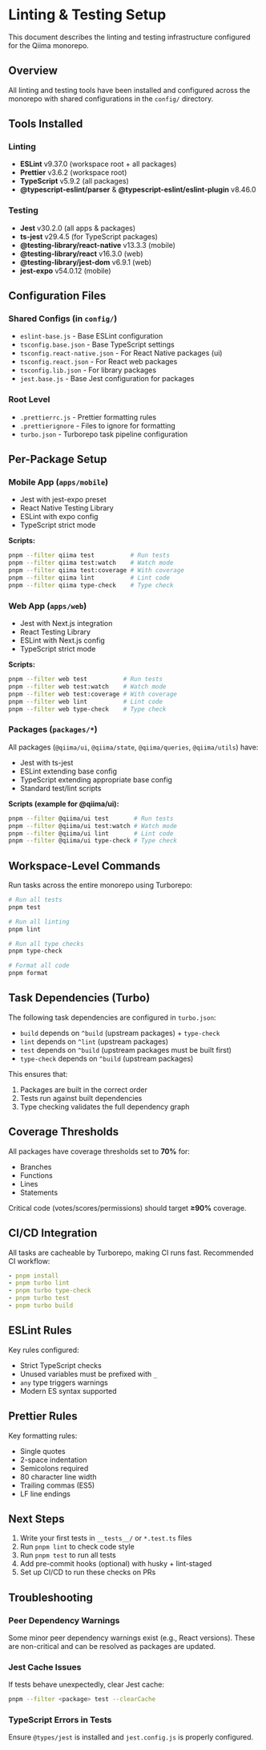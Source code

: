 # Linting & Testing Setup

This document describes the linting and testing infrastructure configured for the Qiima monorepo.

## Overview

All linting and testing tools have been installed and configured across the monorepo with shared configurations in the `config/` directory.

## Tools Installed

### Linting
- **ESLint** v9.37.0 (workspace root + all packages)
- **Prettier** v3.6.2 (workspace root)
- **TypeScript** v5.9.2 (all packages)
- **@typescript-eslint/parser** & **@typescript-eslint/eslint-plugin** v8.46.0

### Testing
- **Jest** v30.2.0 (all apps & packages)
- **ts-jest** v29.4.5 (for TypeScript packages)
- **@testing-library/react-native** v13.3.3 (mobile)
- **@testing-library/react** v16.3.0 (web)
- **@testing-library/jest-dom** v6.9.1 (web)
- **jest-expo** v54.0.12 (mobile)

## Configuration Files

### Shared Configs (in `config/`)
- `eslint-base.js` - Base ESLint configuration
- `tsconfig.base.json` - Base TypeScript settings
- `tsconfig.react-native.json` - For React Native packages (ui)
- `tsconfig.react.json` - For React web packages
- `tsconfig.lib.json` - For library packages
- `jest.base.js` - Base Jest configuration for packages

### Root Level
- `.prettierrc.js` - Prettier formatting rules
- `.prettierignore` - Files to ignore for formatting
- `turbo.json` - Turborepo task pipeline configuration

## Per-Package Setup

### Mobile App (`apps/mobile`)
- Jest with jest-expo preset
- React Native Testing Library
- ESLint with expo config
- TypeScript strict mode

**Scripts:**
```bash
pnpm --filter qiima test          # Run tests
pnpm --filter qiima test:watch    # Watch mode
pnpm --filter qiima test:coverage # With coverage
pnpm --filter qiima lint          # Lint code
pnpm --filter qiima type-check    # Type check
```

### Web App (`apps/web`)
- Jest with Next.js integration
- React Testing Library
- ESLint with Next.js config
- TypeScript strict mode

**Scripts:**
```bash
pnpm --filter web test          # Run tests
pnpm --filter web test:watch    # Watch mode
pnpm --filter web test:coverage # With coverage
pnpm --filter web lint          # Lint code
pnpm --filter web type-check    # Type check
```

### Packages (`packages/*`)

All packages (`@qiima/ui`, `@qiima/state`, `@qiima/queries`, `@qiima/utils`) have:
- Jest with ts-jest
- ESLint extending base config
- TypeScript extending appropriate base config
- Standard test/lint scripts

**Scripts (example for @qiima/ui):**
```bash
pnpm --filter @qiima/ui test       # Run tests
pnpm --filter @qiima/ui test:watch # Watch mode
pnpm --filter @qiima/ui lint       # Lint code
pnpm --filter @qiima/ui type-check # Type check
```

## Workspace-Level Commands

Run tasks across the entire monorepo using Turborepo:

```bash
# Run all tests
pnpm test

# Run all linting
pnpm lint

# Run all type checks
pnpm type-check

# Format all code
pnpm format
```

## Task Dependencies (Turbo)

The following task dependencies are configured in `turbo.json`:

- `build` depends on `^build` (upstream packages) + `type-check`
- `lint` depends on `^lint` (upstream packages)
- `test` depends on `^build` (upstream packages must be built first)
- `type-check` depends on `^build` (upstream packages)

This ensures that:
1. Packages are built in the correct order
2. Tests run against built dependencies
3. Type checking validates the full dependency graph

## Coverage Thresholds

All packages have coverage thresholds set to **70%** for:
- Branches
- Functions
- Lines
- Statements

Critical code (votes/scores/permissions) should target **≥90%** coverage.

## CI/CD Integration

All tasks are cacheable by Turborepo, making CI runs fast. Recommended CI workflow:

```yaml
- pnpm install
- pnpm turbo lint
- pnpm turbo type-check
- pnpm turbo test
- pnpm turbo build
```

## ESLint Rules

Key rules configured:
- Strict TypeScript checks
- Unused variables must be prefixed with `_`
- `any` type triggers warnings
- Modern ES syntax supported

## Prettier Rules

Key formatting rules:
- Single quotes
- 2-space indentation
- Semicolons required
- 80 character line width
- Trailing commas (ES5)
- LF line endings

## Next Steps

1. Write your first tests in `__tests__/` or `*.test.ts` files
2. Run `pnpm lint` to check code style
3. Run `pnpm test` to run all tests
4. Add pre-commit hooks (optional) with husky + lint-staged
5. Set up CI/CD to run these checks on PRs

## Troubleshooting

### Peer Dependency Warnings
Some minor peer dependency warnings exist (e.g., React versions). These are non-critical and can be resolved as packages are updated.

### Jest Cache Issues
If tests behave unexpectedly, clear Jest cache:
```bash
pnpm --filter <package> test --clearCache
```

### TypeScript Errors in Tests
Ensure `@types/jest` is installed and `jest.config.js` is properly configured.
